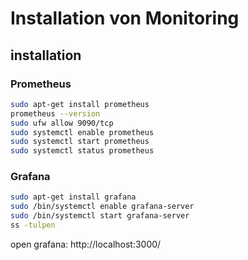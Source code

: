 # Installation von Monitoring

## installation
### Prometheus
```sh
sudo apt-get install prometheus
prometheus --version
sudo ufw allow 9090/tcp
sudo systemctl enable prometheus
sudo systemctl start prometheus
sudo systemctl status prometheus
```

### Grafana
```sh
sudo apt-get install grafana
sudo /bin/systemctl enable grafana-server
sudo /bin/systemctl start grafana-server
ss -tulpen
```
open grafana: http://localhost:3000/
